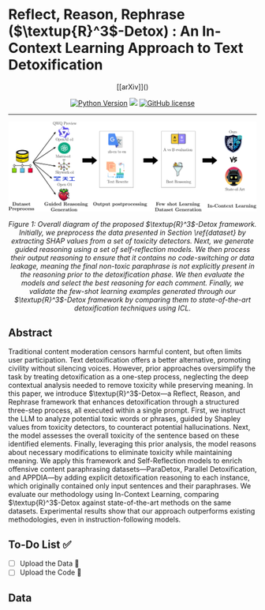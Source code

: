 # Reflect, Reason, Rephrase ($\textup{R}^3$-Detox) : An In-Context Learning Approach to Text Detoxification
<div align="center">
<!---[[Website]](https://eureka-research.github.io)-->
[[arXiv]]()
<!---[[PDF]](https://arxiv.org/pdf/2411.04090)-->

[![Python Version](https://img.shields.io/badge/Python-3.10-blue.svg)](https://github.com/TheMrguiller/Collaborative-Content-Moderation)
[<img src="https://img.shields.io/badge/Framework-PyTorch-red.svg"/>](https://pytorch.org/)
[![GitHub license](https://img.shields.io/github/license/eureka-research/Eureka)](LICENSE)
______________________________________________________________________
<img src="https://raw.githubusercontent.com/TheMrguiller/R-3-Detox/main/resources/methodology.svg" width="800">
<p><em>Figure 1: Overall diagram of the proposed $\textup{R}^3$-Detox framework. Initially, we preprocess the data presented in Section \ref{dataset} by extracting SHAP values from a set of toxicity detectors. Next, we generate guided reasoning using a set of self-reflection models. We then process their output reasoning to ensure that it contains no code-switching or data leakage, meaning the final non-toxic paraphrase is not explicitly present in the reasoning prior to the detoxification phase. We then evaluate the models and select the best reasoning for each comment. Finally, we validate the few-shot learning examples generated through our $\textup{R}^3$-Detox framework by comparing them to state-of-the-art detoxification techniques using ICL. </em></p>
</div>

## Abstract
Traditional content moderation censors harmful content, but often limits user participation. Text detoxification offers a better alternative, promoting civility without silencing voices. However, prior approaches oversimplify the task by treating detoxification as a one-step process, neglecting the deep contextual analysis needed to remove toxicity while preserving meaning. In this paper, we introduce $\textup{R}^3$-Detox—a Reflect, Reason, and Rephrase framework that enhances detoxification through a structured three-step process, all executed within a single prompt. First, we instruct the LLM to analyze potential toxic words or phrases, guided by Shapley values from toxicity detectors, to counteract potential hallucinations. Next, the model assesses the overall toxicity of the sentence based on these identified elements. Finally, leveraging this prior analysis, the model reasons about necessary modifications to eliminate toxicity while maintaining meaning. We apply this framework and Self-Reflection models to enrich offensive content paraphrasing datasets—ParaDetox, Parallel Detoxification, and APPDIA—by adding explicit detoxification reasoning to each instance, which originally contained only input sentences and their paraphrases. We evaluate our methodology using In-Context Learning, comparing $\textup{R}^3$-Detox against state-of-the-art methods on the same datasets. Experimental results show that our approach outperforms existing methodologies, even in instruction-following models.
## To-Do List ✅

- [ ] Upload the Data 📂
- [ ] Upload the Code 📝

## Data

